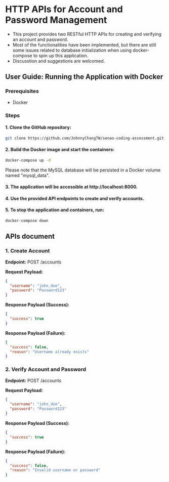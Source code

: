 # HTTP APIs for Account and Password Management

- This project provides two RESTful HTTP APIs for creating and verifying an account and password.
- Most of the functionalities have been implemented, but there are still some issues related to database initialization when using docker-compose to spin up this application.
- Discusstion and suggestions are welcomed.

## User Guide: Running the Application with Docker

### Prerequisites
- Docker

### Steps 
#### 1. Clone the GitHub repository:
```bash
git clone https://github.com/JohnnyChangTW/senao-coding-assessment.git
```
#### 2. Build the Docker image and start the containers:
```bash
docker-compose up -d
```
Please note that the MySQL database will be persisted in a Docker volume named "mysql_data".
#### 3. The application will be accessible at http://localhost:8000.
#### 4. Use the provided API endpoints to create and verify accounts.
#### 5. To stop the application and containers, run:
```bash
docker-compose down
```

## APIs document

### 1. Create Account

**Endpoint:** POST /accounts

**Request Payload:**
```json
{
  "username": "john_doe",
  "password": "Password123"
}
```
**Response Payload (Success):**
```json
{
  "success": true
}
```
**Response Payload (Failure):**
```json
{
  "success": false,
  "reason": "Username already exists"
}
```

### 2. Verify Account and Password

**Endpoint:** POST /accounts

**Request Payload:**
```json
{
  "username": "john_doe",
  "password": "Password123"
}
```
**Response Payload (Success):**
```json
{
  "success": true
}
```
**Response Payload (Failure):**
```json
{
  "success": false,
  "reason": "Invalid username or password"
}
```




